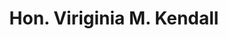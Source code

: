 ---
layout: layouts/profile.liquid
title: Hon. Viriginia M. Kendall
id: hon_viriginia_m_kendall
prefix: Hon.
first: Viriginia
middle: M.
last: Kendall
suffix: 
currentTitle: United States District Court Judge
currentOrg: United States District Court
bio: Judge Kendall was appointed to the federal bench in January 2006. She is the co-author of Child Exploitation and Trafficking&#58; Examining Global Enforcement and Supply Chain Challenges and U.S. Responses (Rowman &amp; Littlefield 2016) and Child Exploitation and Trafficking&#58; Examining the Global Challenges and the U.S. Responses (Rowman &amp; Littlefield Publishers 2012), with T. Markus Funk. Judge Kendall teaches human trafficking, supply chain law, and public corruption at the University of Chicago Law School, Northwestern University School of Law, and Loyola University Chicago School of Law. She was the Peter and Patricia Gruber Fellow in Women’s Rights at Yale Law School in 2018. She has authored numerous articles on a variety of topics including international human rights, human trafficking, public corruption, and transnational investigations. <br /><br />Aside from her own writing, she also serves as an associate editor of Litigation Journal where she regularly contributes articles to the periodical. She is a member of the American Law Institute where she worked as an Advisor to the drafting of a model penal code for sexual offenses. She is a member of the UNODC’s Judicial Integrity Network and served on an Expert Committee which drafted an international model social media ethics code for judges. She served six years on the Judicial Conference of the United States’ Codes of Conduct Committee where she drafted the Advisory Opinion for the US judiciary on its use of social media. In 2019, she was appointed by Chief Justice Roberts to serve on the Judicial Conference of the United States Committee on International Judicial Relations. She lectures extensively both domestically and internationally (more than 30 countries) in the areas of human trafficking, public corruption, ethics, and judicial training. She has taught in numerous African, European, Southeast Asian, and South American countries. When she trains judges in other countries, Judge Kendall researches the laws and practices of that country and creates a unique program to address the specific needs of that state. Domestically, she created a human trafficking training module for the creation of task forces and judges that has been implemented in numerous jurisdictions throughout the United States.<br /><br />Aside from her work in human trafficking and international human rights, Judge Kendall serves as a multi-district litigation judge and as a Patent Pilot Program judge in her district. She is a judicial liaison to the Federal Circuit Bar Association and was the 2017 Federal Circuit Bar Association Global Fellow. As a Global Fellow,Judge Kendall lectured on a comparison between German and American patent law in Munich, Germany. She serves regularly on Federal Circuit Bar Association panels and American Bar Association panels focused on patent litigation including a recent panel entitled Empowering Women in the Law Virtual Summit.She participated as a conference panelist for the Master Dialogue on Intellectual Property Adjudication – Judicial Perspectives on IP at the World Intellectual Property Organization in Washington, D.C in September 2019. Judge Kendall serves on the board of the Linn Inn of Court (Intellectual Property and Patent Bar) received the Distinguished Judicial Service Award from the Intellectual Property Association of Chicago. <br /><br />In addition to her trial work, Judge Kendall has sat by designation with the Seventh, Ninth, and Federal Circuit Courts of Appeal. <br /><br />Prior to her judicial appointment, she served over ten years as a federal prosecutor in Chicago in both the Public Corruption Unit and as the Child Exploitation Coordinator where she tried dozens of jury trials. While a federal prosecutor, she was appointed to the U.S. Attorney General’s Advisory Panel that reviewed all multi-jurisdictional child exploitation and trafficking cases and served as Project Safe Neighborhoods Coordinator. She has received numerous awards for her work with victims and honorary degrees for her human trafficking work and her pro bono work. She received her Bachelor of Arts and Master of Arts degrees from Northwestern University and her J.D. from Loyola University School of Law.
linkedin: 
tiktok: 
twitter: 
aboutme: 
insta: 
orgURL: https://www.ilnd.uscourts.gov
snapchat: 
personalURL: 
smallHeadshotURL: assets/images/headshots/Kendall%20headshot%202013.JPG
originalHeadshotURL: assets/images/headshots/Kendall%20headshot%202013.JPG
tags-experience: 
 - Cybersecurity
 - Global
 - Governance
 - International
 - Legal
 - Supply Chain
 - Cybersecurity
 - Global
 - Governance
 - International
 - Legal
 - Supply Chain
tags-current-industries: 
 - Author
 - Civic/Public Policy
 - Educational Services
 - Government
 - Human Services
 - Law
 - Social Assistance
 - Supply Chain/Distribution/Logistics
tags-current-position: 
tags-past-industries: 
 - Civic/Public Policy
 - Government
 - Human Services
 - Law
 - Social Assistance
 - Supply Chain/Distribution/Logistics
tags-past-position: 
tags-current-board-service: 
    - Corporate Private
    - Corporate Public
tags-past-board-service: 
    - Corporate Public
    - Nonprofit
boards-current-corporate-private: 
 - Land & Lakes Company, Board Member
boards-current-corporate-public: 
 - United States District Court, Executive Committee
 - Administrative Office of the Courts, International Judicial Relations Committee
boards-current-nonprofit: 
boards-current-privateequity: 
boards-current-spac: 
boards-current-vc: 
boards-past-corporate-private: 
boards-past-corporate-public: 
 - Loyola University School of Law, Circle of Advocates - founding board member
 - Archdiocese of Chicago, Board Member
 - Loyola Academy, Board Member
 - Reginia Dominican High School, Board Member
boards-past-nonprofit: 
 - Loyola University School of Law, Diversity Board member
 - Chicagoland Sudden Infant Death Syndrome Foundation, Director
 - Archdiocese of Chicago, Board Member
boards-past-privateequity: 
boards-past-spac: 
boards-past-vc: 
---